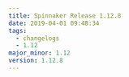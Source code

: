 ```yaml
---
title: Spinnaker Release 1.12.8
date: 2019-04-01 09:48:34
tags:
  - changelogs
  - 1.12
major_minor: 1.12
version: 1.12.8
---
```


<script src="https://gist.github.com/spinnaker-release/73fa0d0112cb49c8e58bf463a6cb5e3a.js"/>

